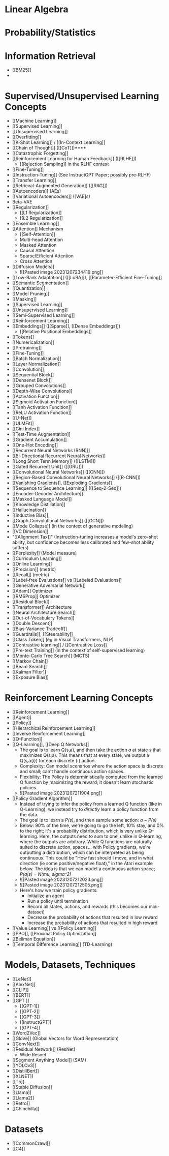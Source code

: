 
# Linear Algebra


# Probability/Statistics


# Information Retrieval
- [[BM25]]
- 


# Supervised/Unsupervised Learning Concepts
- [[Machine Learning]]
- [[Supervised Learning]]
- [[Unsupervised Learning]]
- [[Overfitting]]
- [[K-Shot Learning]] / [[In-Context Learning]]
- [[Chain of Thought]] ([[CoT]])****
- [[Catastrophic Forgetting]]
- [[Reinforcement Learning for Human Feedback]] ([[RLHF]])
	- [[Rejection Sampling]] in the RLHF context
- [[Fine-Tuning]]
- [[Instruction-Tuning]] (See InstructGPT Paper; possibly pre-RLHF)
- [[Transfer Learning]]
- [[Retrieval-Augmented Generation]] ([[RAG]])
- [[Autoencoders]] (AEs)
- [[Variational Autoencoders]] ([VAE]s)
- Beta-VAE
- [[Regularization]]
	- [[L1 Regularization]]
	- [[L2 Regularization]]
- [[Ensemble Learning]]
- [[Attention]] Mechanism
	- [[Self-Attention]]
	- Multi-head Attention
	- Masked Attention
	- Causal Attention
	- Sparse/Efficient Attention
	- Cross Attention
- [[Diffusion Models]]
	- ![[Pasted image 20231207234419.png]]
- [[Low-Rank Adaptation]] ([[LoRA]]), [[Parameter-Efficient Fine-Tuning]]
- [[Semantic Segmentation]]
- [[Quantization]]
- [[Model Pruning]]
- [[Masking]]
- [[Supervised Learning]]
- [[Unsupervised Learning]]
- [[Semi-Supervised Learning]]
- [[Reinforcement Learning]]
- [[Embeddings]] ([[Sparse]], [[Dense Embeddings]])
	- [[Relative Positional Embeddings]]
- [[Tokens]]
- [[Numericalization]]
- [[Pretraining]]
- [[Fine-Tuning]]
- [[Batch Normalization]]
- [[Layer Normalization]]
- [[Convolution]]
- [[Sequential Block]]
- [[Densenet Block]]
- [[Grouped Convolutions]]
- [[Depth-Wise Convolutions]]
- [[Activation Function]]
- [[Sigmoid Activation Function]]
- [[Tanh Activation Funcition]]
- [[ReLU Activation Function]]
- [[U-Net]]
- [[ULMFit]]
- [[Gini Index]]
- [[Test-Time Augmentation]]
- [[Gradient Accumulation]]
- [[One-Hot Encoding]]
- [[Recurrent Neural Networks (RNN)]]
- [[Bi-Directional Recurrent Neural Networks]]
- [[Long Short Term Memory]] ([[LSTM]])
- [[Gated Recurrent Unit]] ([[GRU]])
- [[Convolutional Neural Networks]] ([[CNN]])
- [[Region-Based Convolutional Neural Networks]] ([[R-CNN]])
- [[Vanishing Gradients]], [[Exploding Gradients]]
- [[Sequence to Sequence Learning]] ([[Seq-2-Seq]])
- [[Encoder-Decoder Architecture]]
- [[Masked Language Model]]
- [[Knowledge Distillation]]
- [[Hallucination]]
- [[Inductive Bias]]
- [[Graph Convolutional Networks]] ([[GCN]])
- [[Mode Collapse]] (in the context of generative modeling)
- [[VC Dimension]]
- "[[Alignment Tax]]" (Instruction-tuning increases a model's zero-shot ability, but confidence becomes less calibrated and few-shot ability suffers)
- [[Perplexity]] (Model measure)
- [[Curriculum Learning]]
- [[Online Learning]]
- [[Precision]] (metric)
- [[Recall]] (metric)
- [[Label-free Evaluations]] vs [[Labeled Evaluations]]
- [[Generative Adversarial Network]]
- [[Adam]] Optimizer
- [[RMSProp]] Optimizer
- [[Residual Block]]
- [[Transformer]] Architecture
- [[Neural Architecture Search]]
- [[Out-of-Vocabulary Tokens]]
- [[Double Descent]]
- [[Bias-Variance Tradeoff]]
- [[Guardrails]], [[Steerability]]
- [[Class Token]] (eg in Visual Transformers, NLP)
- [[Contrastive learning]] / [[Contrastive Loss]]
- [[Pre-text Training]] (in the context of self-supervised learning)
- [[Monte-Carlo Tree Search]] (MCTS)
- [[Markov Chain]] 
- [[Beam Search]]
- [[Kalman Filter]]
- [[Exposure Bias]]

# Reinforcement Learning Concepts
- [[Reinforcement Learning]]
- [[Agent]]
- [[Policy]]
- [[Hierarchical Reinforcement Learning]]
- [[Inverse Reinforcement Learning]]
- [[Q-Function]]
- [[Q-Learning]], [[Deep Q Networks]]
	- The goal is to learn Q(s,a), and then take the action *a* at state *s* that maximizes Q(s,a). This means that at every state, we output a Q(s,a{i}) for each discrete {i} action.
	- Complexity: Can model scenarios where the action space is discrete and small; can't handle continuous action spaces.
	- Flexibility: The Policy is deterministically computed from the learned Q function by maximizing the reward; it doesn't learn stochastic policies. 
	- ![[Pasted image 20231207211904.png]]
- [[Policy Gradient Algorithm]]
	- Instead of trying to infer the policy from a learned Q function (like in Q-Learning), we instead try to *directly* learn a policy function from the data.
	- The goal is to learn a *P(s)*, and then sample some action: *a ~ P(s)*  
	- Below: 90% of the time, we're going to go the left, 10% stay, and 0% to the right; it's a probability distribution, which is very unlike Q-learning. Here, the outputs need to sum to one, unlike in Q-learning, where the outputs are arbitrary. While Q functions are naturally suited to discrete action, spaces... with Policy gradients, we're outputting a distribution, which can be interpreted as being continuous. This could be "How fast should I move, and in what direction (ie some positive/negative float)," in the Atari example below. The idea is that we can model a continuous action space; *P(a|s) = N(mu, sigma^2)*
	- ![[Pasted image 20231207212023.png]]
	- ![[Pasted image 20231207212505.png]]
	- Here's how we train policy gradients:
		- Initialize an agent
		- Run a policy until termination
		- Record all states, actions, and rewards (this becomes our mini-dataset)
		- Decrease the probability of actions that resulted in low reward
		- Increase the probability of actions that resulted in high reward
- [[Value Learning]] vs [[Policy Learning]]
- [[PPO]], [[Proximal Policy Optimization]]
- [[Bellman Equation]]
- [[Temporal Difference Learning]] (TD-Learning)

# Models, Datasets, Techniques
- [[LeNet]]
- [[AlexNet]]
- [[CLIP]]
- [[BERT]]
- [[GPT ]]
	- [[GPT-1]]
	- [[GPT-2]]
	- [[GPT-3]]
	- [[InstructGPT]]
	- [[GPT-4]]
- [[Word2Vec]]
- [[GloVe]] (Global Vectors for Word Representation)
- [[ConvNext]]
- [[Residual Network]] (ResNet)
	- Wide Resnet
- [[Segment Anything Model]] (SAM)
- [[YOLOv3]]
- [[DistillBert]]
- [[XLNET]]
- [[T5]]
- [[Stable Diffusion]]
- [[Llama]]
- [[Llama2]]
- [[Retro]]
- [[Chinchilla]]

# Datasets
- [[CommonCrawl]]
- [[C4]]